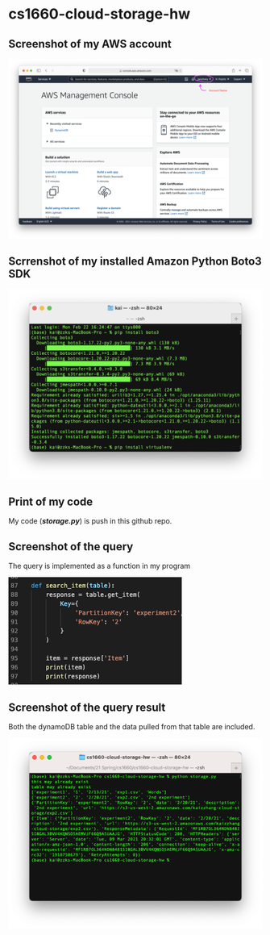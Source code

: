 # cs1660-cloud-storage-hw

## Screenshot of my AWS account

![AWS Account](./aws_portal.png "AWS Portal")

## Scrrenshot of my installed Amazon Python Boto3 SDK

![Boto3 SDK](./boto3_installed.png "boto3 SDK installed")

## Print of my code

My code (***storage.py***) is push in this github repo.

## Screenshot of the query

The query is implemented as a function in my program

![Query](./query.png "Query Request")

## Screenshot of the query result

Both the dynamoDB table and the data pulled from that table are included.

![Query Result](./query_result.png "Query Result")
